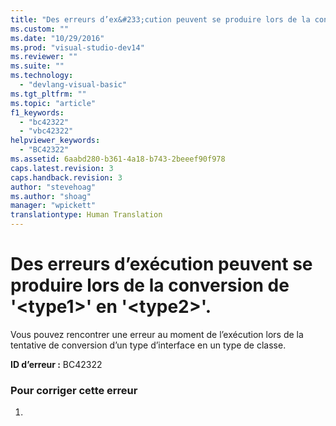 ```yaml
---
title: "Des erreurs d’ex&#233;cution peuvent se produire lors de la conversion de &#39;&lt;type1&gt;&#39; en &#39;&lt;type2&gt;&#39;. | Microsoft Docs"
ms.custom: ""
ms.date: "10/29/2016"
ms.prod: "visual-studio-dev14"
ms.reviewer: ""
ms.suite: ""
ms.technology: 
  - "devlang-visual-basic"
ms.tgt_pltfrm: ""
ms.topic: "article"
f1_keywords: 
  - "bc42322"
  - "vbc42322"
helpviewer_keywords: 
  - "BC42322"
ms.assetid: 6aabd280-b361-4a18-b743-2beeef90f978
caps.latest.revision: 3
caps.handback.revision: 3
author: "stevehoag"
ms.author: "shoag"
manager: "wpickett"
translationtype: Human Translation
---
```

# Des erreurs d’ex&#233;cution peuvent se produire lors de la conversion de &#39;&lt;type1&gt;&#39; en &#39;&lt;type2&gt;&#39;.
Vous pouvez rencontrer une erreur au moment de l’exécution lors de la tentative de conversion d’un type d’interface en un type de classe.  
  
 **ID d’erreur :** BC42322  
  
### Pour corriger cette erreur  
  
1.